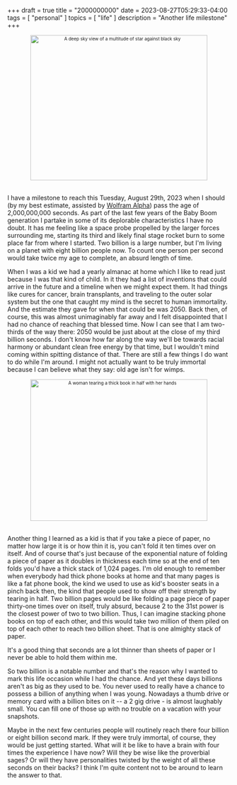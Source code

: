 +++
draft = true
title = "2000000000"
date = 2023-08-27T05:29:33-04:00
tags = [
  "personal"
]
topics = [
  "life"
]
description = "Another life milestone"
+++

<div align="center" style="font-size:x-small"><img src="https://milkfish08.s3.amazonaws.com/photo/blog/abovethefold/26829267114_2a84c285e7_c.jpg" alt="A deep sky view of a multitude of star against black sky" title="Hubble Friday - Heavy Metal Stars" width="400" height="328" /></div><br clear="all" />

I have a milestone to reach this Tuesday, August 29th, 2023 when I should (by my best estimate, assisted by [Wolfram Alpha](https://www.wolframalpha.com/)) pass the age of 2,000,000,000 seconds. 
As part of the last few years of the Baby Boom generation I partake in some of its deplorable characteristics I have no doubt. 
It has me feeling like a space probe propelled by the larger forces surrounding me, starting its third and likely final stage rocket burn to some place far from where I started. 
Two billion is a large number, but I'm living on a planet with eight billion people now. 
To count one person per second would take twice my age to complete, an absurd length of time.

When I was a kid we had a yearly almanac at home which I like to read just because I was that kind of child. 
In it they had a list of inventions that could arrive in the future and a timeline when we might expect them. 
It had things like cures for cancer, brain transplants, and traveling to the outer solar system but the one that caught my mind is the secret to human immortality. 
And the estimate they gave for when that could be was 2050. 
Back then, of course, this was almost unimaginably far away and I felt disappointed that I had no chance of reaching that blessed time. 
Now I can see that I am two-thirds of the way there: 2050 would be just about at the close of my third billion seconds. 
I don't know how far along the way we'll be towards racial harmony or abundant clean free energy by that time, but I wouldn't mind coming within spitting distance of that. 
There are still a few things I do want to do while I'm around. 
I might not actually want to be truly immortal because I can believe what they say: old age isn't for wimps.

<div align="center" style="font-size:x-small"><img src="https://milkfish08.s3.amazonaws.com/photo/blog/abovethefold/4616867629_a174048400_c.jpg" alt="A woman tearing a thick book in half with her hands" title="Telephone Book Torn in Half" width="400" height="320" /></div><br clear="all" />

Another thing I learned as a kid is that if you take a piece of paper, no matter how large it is or how thin it is, you can't fold it ten times over on itself. 
And of course that's just because of the exponential nature of folding a piece of paper as it doubles in thickness each time so at the end of ten folds you'd have a thick stack of 1,024 pages. 
I'm old enough to remember when everybody had thick phone books at home and that many pages is like a fat phone book, the kind we used to use as kid's booster seats in a pinch back then, the kind that people used to show off their strength by tearing in half. 
Two billion pages would be like folding a page piece of paper thirty-one times over on itself, truly absurd, because 2 to the 31st power is the closest power of two to two billion.
Thus, I can imagine stacking phone books on top of each other, and this would take two million of them piled on top of each other to reach two billion sheet. 
That is one almighty stack of paper. 

It's a good thing that seconds are a lot thinner than sheets of paper or I never be able to hold them within me.

So two billion is a notable number and that's the reason why I wanted to mark this life occasion while I had the chance. 
And yet these days billions aren't as big as they used to be. You never used to really have a chance to possess a billion of anything when I was young. 
Nowadays a thumb drive or memory card with a billion bites on it -- a 2 gig drive - is almost laughably small. 
You can fill one of those up with no trouble on a vacation with your snapshots. 

Maybe in the next few centuries people will routinely reach there four billion or eight billion second mark. 
If they were truly immortal, of course, they would be just getting started. 
What will it be like to have a brain with four times the experience I have now? 
Will they be wise like the proverbial sages? 
Or will they have personalities twisted by the weight of all these seconds on their backs? 
I think I'm quite content not to be around to learn the answer to that.